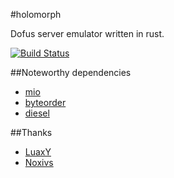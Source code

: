 #holomorph

Dofus server emulator written in rust.

[![Build Status](https://travis-ci.org/scalexm/holomorph.svg?branch=master)](https://travis-ci.org/scalexm/holomorph)

##Noteworthy dependencies
* [mio](https://github.com/carllerche/mio)
* [byteorder](https://github.com/BurntSushi/byteorder)
* [diesel](https://github.com/sgrif/diesel)

##Thanks
* [LuaxY](https://github.com/LuaxY)
* [Noxivs](https://github.com/Noxivs)
